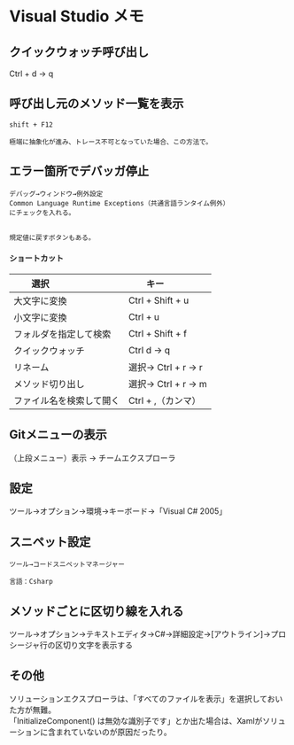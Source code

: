 # Visual Studio メモ

## クイックウォッチ呼び出し
Ctrl + d → q

## 呼び出し元のメソッド一覧を表示
```
shift + F12

極端に抽象化が進み、トレース不可となっていた場合、この方法で。
```

## エラー箇所でデバッガ停止
```
デバッグ→ウィンドウ→例外設定
Common Language Runtime Exceptions（共通言語ランタイム例外）
にチェックを入れる。


規定値に戻すボタンもある。
```

#### ショートカット

|　　選択                               |　　キー                    |
|:--------------------------------------|:---------------------------|
|  大文字に変換                         |  Ctrl + Shift + u          |
|  小文字に変換                         |  Ctrl + u                  |
|  フォルダを指定して検索               |  Ctrl + Shift + f          |
|  クイックウォッチ                     |  Ctrl d → q               |
|  リネーム                             |  選択→ Ctrl + r → r      |
|  メソッド切り出し                     |  選択→ Ctrl +  r → m     |
|  ファイル名を検索して開く               |  Ctrl + ,（カンマ）     |


## Gitメニューの表示
（上段メニュー）表示 → チームエクスプローラ


## 設定
ツール→オプション→環境→キーボード→「Visual C# 2005」

## スニペット設定
```
ツール→コードスニペットマネージャー

言語：Csharp
```

## メソッドごとに区切り線を入れる
ツール→オプション→テキストエディタ→C#→詳細設定→[アウトライン]→プロシージャ行の区切り文字を表示する


## その他
ソリューションエクスプローラは、「すべてのファイルを表示」を選択しておいた方が無難。  
「InitializeComponent() は無効な識別子です」とか出た場合は、Xamlがソリューションに含まれていないのが原因だったり。


